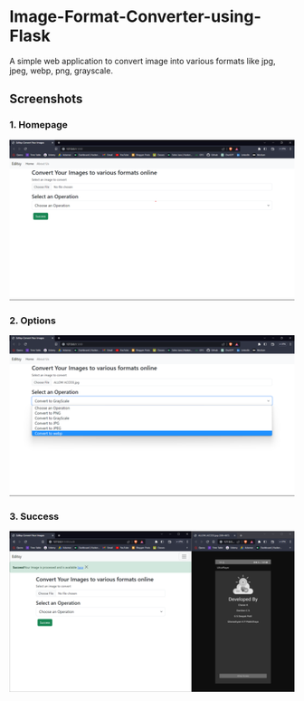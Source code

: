 # Image-Format-Converter-using-Flask
A simple web application to convert image into various formats like jpg, jpeg, webp, png, grayscale. 

## Screenshots

### 1. Homepage
![Homepage](ScreenShots/Homepage.png)

### 2. Options
![Options](ScreenShots/Options.png)

### 3. Success
![Success](ScreenShots/Success.png)

